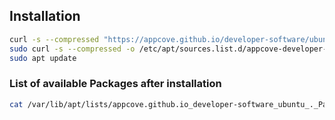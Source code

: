 ## Installation
``` bash
curl -s --compressed "https://appcove.github.io/developer-software/ubuntu/KEY.gpg" | sudo apt-key add -
sudo curl -s --compressed -o /etc/apt/sources.list.d/appcove-developer-software.list "https://appcove.github.io/developer-software/ubuntu/appcove-developer-software.list"
sudo apt update
```

### List of available Packages after installation

``` bash
cat /var/lib/apt/lists/appcove.github.io_developer-software_ubuntu_._Packages | grep "Package:" | sort | uniq
```
